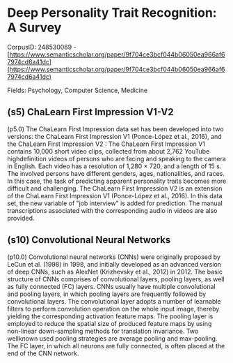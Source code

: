 # Deep Personality Trait Recognition: A Survey

CorpusID: 248530069 - [https://www.semanticscholar.org/paper/9f704ce3bcf044b06050ea966af67974cd6a41dc](https://www.semanticscholar.org/paper/9f704ce3bcf044b06050ea966af67974cd6a41dc)

Fields: Psychology, Computer Science, Medicine

## (s5) ChaLearn First Impression V1-V2
(p5.0) The ChaLearn First Impression data set has been developed into two versions: the ChaLearn First Impression V1 (Ponce-López et al., 2016), and the ChaLearn First Impression V2 : The ChaLearn First Impression V1 contains 10,000 short video clips, collected from about 2,762 YouTube highdefinition videos of persons who are facing and speaking to the camera in English. Each video has a resolution of 1,280 × 720, and a length of 15 s. The involved persons have different genders, ages, nationalities, and races. In this case, the task of predicting apparent personality traits becomes more difficult and challenging. The ChaLearn First Impression V2  is an extension of the ChaLearn First Impression V1 (Ponce-López et al., 2016). In this data set, the new variable of "job interview" is added for prediction. The manual transcriptions associated with the corresponding audio in videos are also provided.
## (s10) Convolutional Neural Networks
(p10.0) Convolutional neural networks (CNNs) were originally proposed by LeCun et al. (1998) in 1998, and initially developed as an advanced version of deep CNNs, such as AlexNet (Krizhevsky et al., 2012) in 2012. The basic structure of CNNs comprises of convolutional layers, pooling layers, as well as fully connected (FC) layers. CNNs usually have multiple convolutional and pooling layers, in which pooling layers are frequently followed by convolutional layers. The convolutional layer adopts a number of learnable filters to perform convolution operation on the whole input image, thereby yielding the corresponding activation feature maps. The pooling layer is employed to reduce the spatial size of produced feature maps by using non-linear down-sampling methods for translation invariance. Two wellknown used pooling strategies are average pooling and max-pooling. The FC layer, in which all neurons are fully connected, is often placed at the end of the CNN network.
